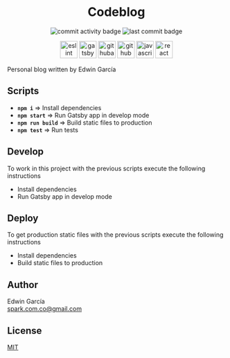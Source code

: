 <h1 align="center">Codeblog</h1>

<p align="center">
  <img src="https://img.shields.io/github/commit-activity/m/edwintrumpet/codeblog?logo=github" alt="commit activity badge">
  <img src="https://img.shields.io/github/last-commit/edwintrumpet/codeblog?logo=github" alt="last commit badge">
</p>

<p align="center">
  <img src="https://d33wubrfki0l68.cloudfront.net/204482ca413433c80cd14fe369e2181dd97a2a40/092e2/assets/img/logo.svg" alt="eslint" width="40" height="40"/>
  <img src="https://simpleicons.org/icons/gatsby.svg" alt="gatsby" width="40" height="40"/>
  <img src="https://simpleicons.org/icons/githubactions.svg" alt="githubactions" width="40" height="40"/>
  <img src="https://devicons.github.io/devicon/devicon.git/icons/github/github-original.svg" alt="github" width="40" height="40"/>
  <img src="https://devicons.github.io/devicon/devicon.git/icons/javascript/javascript-original.svg" alt="javascript" width="40" height="40"/>
  <img src="https://devicons.github.io/devicon/devicon.git/icons/react/react-original.svg" alt="react" width="40" height="40"/>
</p>

Personal blog written by Edwin García

## Scripts

- **`npm i`** => Install dependencies
- **`npm start`** => Run Gatsby app in develop mode
- **`npm run build`** => Build static files to production
- **`npm test`** => Run tests

## Develop

To work in this project with the previous scripts execute the following instructions

- Install dependencies
- Run Gatsby app in develop mode

## Deploy

To get production static files with the previous scripts execute the following instructions

- Install dependencies
- Build static files to production

## Author

Edwin García  
spark.com.co@gmail.com

## License

[MIT](./LICENSE)
